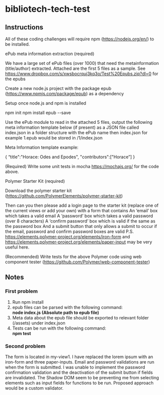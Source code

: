 # bibliotech-tech-test

## Instructions

All of these coding challenges will require npm (https://nodejs.org/en/) to be installed.

ePub meta information extraction (required)

We have a large set of ePub files (over 1000) that need the metainformation (title/author) extracted. Attached are the first 5 files as a sample.  See https://www.dropbox.com/s/xwsbocrquj3kq3o/Test%20Epubs.zip?dl=0 for the epubs

Create a new node.js project with the package epub (https://www.npmjs.com/package/epub) as a dependency

Setup once node.js and npm is installed

npm init
npm install epub --save

Use the ePub module to read in the attached 5 files, output the following meta information template below (if present) as a JSON file called index.json in a folder structure with the ePub name then index.json for example 1.epub would be stored in /1/index.json

Meta Information template example:

{
	“title":"Horace: Odes and Epodes",
	"contributors":["Horace”]
}


(Required) Write some unit tests in mocha https://mochajs.org/ for the code above.

Polymer Starter Kit (required)

Download the polymer starter kit (https://github.com/PolymerElements/polymer-starter-kit)
 

Then can you then please add a login page to the starter kit (replace one of the current views or add your own) with a form that contains
An ‘email’ box which takes a valid email
A ‘password’ box which takes a valid password (over 8 characters)
A ‘confirm password’ box which is valid if the same as the password box
And a submit button that only allows a submit to occur if the email, password and confirm password boxes are valid
P.S. https://elements.polymer-project.org/elements/iron-form and https://elements.polymer-project.org/elements/paper-input may be very useful here.

(Recommended) Write tests for the above Polymer code using web component tester (https://github.com/Polymer/web-component-tester)

## Notes

### First problem

1. Run npm install   
2. epub files can be parsed with the following command:  
**node index.js (Absolute path to epub file)**  
3. Meta data about the epub file should be exported to relevant folder (/assets) under index.json  
4. Tests can be run with the following command:  
**npm test** 

### Second problem

The form is located in my-view1. I have replaced the lorem ipsum with an iron-form and three paper-inputs. Email and password validations are run when the form is submitted. I was unable to implement the password confirmation validation and the deactivation of the submit button if fields are invalidated. The Shadow DOM seem to be preventing me from selecting elements such as input fields for functions to be run. Proposed approach would be a custom validator.




